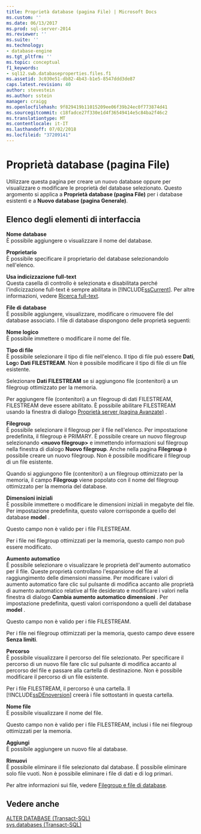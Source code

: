 ```yaml
---
title: Proprietà database (pagina File) | Microsoft Docs
ms.custom: ''
ms.date: 06/13/2017
ms.prod: sql-server-2014
ms.reviewer: ''
ms.suite: ''
ms.technology:
- database-engine
ms.tgt_pltfrm: ''
ms.topic: conceptual
f1_keywords:
- sql12.swb.databaseproperties.files.f1
ms.assetid: 3c030e51-db82-4b43-b1e5-8547ddd3de87
caps.latest.revision: 40
author: stevestein
ms.author: sstein
manager: craigg
ms.openlocfilehash: 9f829419b11015209ee06f39b24ec0f773874d41
ms.sourcegitcommit: c18fadce27f330e1d4f36549414e5c84ba2f46c2
ms.translationtype: MT
ms.contentlocale: it-IT
ms.lasthandoff: 07/02/2018
ms.locfileid: "37209141"
---
```

# <a name="database-properties-files-page"></a>Proprietà database (pagina File)
  Utilizzare questa pagina per creare un nuovo database oppure per visualizzare o modificare le proprietà del database selezionato. Questo argomento si applica a **Proprietà database (pagina File)** per i database esistenti e a **Nuovo database (pagina Generale)**.  
  
## <a name="uielement-list"></a>Elenco degli elementi di interfaccia  
 **Nome database**  
 È possibile aggiungere o visualizzare il nome del database.  
  
 **Proprietario**  
 È possibile specificare il proprietario del database selezionandolo nell'elenco.  
  
 **Usa indicizzazione full-text**  
 Questa casella di controllo è selezionata e disabilitata perché l'indicizzazione full-text è sempre abilitata in [!INCLUDE[ssCurrent](../../includes/sscurrent-md.md)]. Per altre informazioni, vedere [Ricerca full-text](../search/full-text-search.md).  
  
 **File di database**  
 È possibile aggiungere, visualizzare, modificare o rimuovere file del database associato. I file di database dispongono delle proprietà seguenti:  
  
 **Nome logico**  
 È possibile immettere o modificare il nome del file.  
  
 **Tipo di file**  
 È possibile selezionare il tipo di file nell'elenco. Il tipo di file può essere **Dati**, **Log**o **Dati FILESTREAM**. Non è possibile modificare il tipo di file di un file esistente.  
  
 Selezionare **Dati FILESTREAM** se si aggiungono file (contenitori) a un filegroup ottimizzato per la memoria.  
  
 Per aggiungere file (contenitori) a un filegroup di dati FILESTREAM, FILESTREAM deve essere abilitato. È possibile abilitare FILESTREAM usando la finestra di dialogo [Proprietà server (pagina Avanzate)](../../database-engine/configure-windows/server-properties-advanced-page.md) .  
  
 **Filegroup**  
 È possibile selezionare il filegroup per il file nell'elenco. Per impostazione predefinita, il filegroup è PRIMARY. È possibile creare un nuovo filegroup selezionando **\<nuovo filegroup>** e immettendo informazioni sul filegroup nella finestra di dialogo **Nuovo filegroup**. Anche nella pagina **Filegroup** è possibile creare un nuovo filegroup. Non è possibile modificare il filegroup di un file esistente.  
  
 Quando si aggiungono file (contenitori) a un filegroup ottimizzato per la memoria, il campo **Filegroup** viene popolato con il nome del filegroup ottimizzato per la memoria del database.  
  
 **Dimensioni iniziali**  
 È possibile immettere o modificare le dimensioni iniziali in megabyte del file. Per impostazione predefinita, questo valore corrisponde a quello del database **model** .  
  
 Questo campo non è valido per i file FILESTREAM.  
  
 Per i file nei filegroup ottimizzati per la memoria, questo campo non può essere modificato.  
  
 **Aumento automatico**  
 È possibile selezionare o visualizzare le proprietà dell'aumento automatico per il file. Queste proprietà controllano l'espansione del file al raggiungimento delle dimensioni massime. Per modificare i valori di aumento automatico fare clic sul pulsante di modifica accanto alle proprietà di aumento automatico relative al file desiderato e modificare i valori nella finestra di dialogo **Cambia aumento automatico dimensioni** . Per impostazione predefinita, questi valori corrispondono a quelli del database **model** .  
  
 Questo campo non è valido per i file FILESTREAM.  
  
 Per i file nei filegroup ottimizzati per la memoria, questo campo deve essere **Senza limiti**.  
  
 **Percorso**  
 È possibile visualizzare il percorso del file selezionato. Per specificare il percorso di un nuovo file fare clic sul pulsante di modifica accanto al percorso del file e passare alla cartella di destinazione. Non è possibile modificare il percorso di un file esistente.  
  
 Per i file FILESTREAM, il percorso è una cartella. Il [!INCLUDE[ssDEnoversion](../../includes/ssdenoversion-md.md)] creerà i file sottostanti in questa cartella.  
  
 **Nome file**  
 È possibile visualizzare il nome del file.  
  
 Questo campo non è valido per i file FILESTREAM, inclusi i file nei filegroup ottimizzati per la memoria.  
  
 **Aggiungi**  
 È possibile aggiungere un nuovo file al database.  
  
 **Rimuovi**  
 È possibile eliminare il file selezionato dal database. È possibile eliminare solo file vuoti. Non è possibile eliminare i file di dati e di log primari.  
  
 Per altre informazioni sui file, vedere [Filegroup e file di database](database-files-and-filegroups.md).  
  
## <a name="see-also"></a>Vedere anche  
 [ALTER DATABASE &#40;Transact-SQL&#41;](/sql/t-sql/statements/alter-database-transact-sql)   
 [sys.databases &#40;Transact-SQL&#41;](/sql/relational-databases/system-catalog-views/sys-databases-transact-sql)  
  
  
